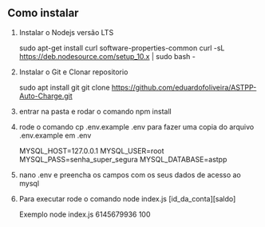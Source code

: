 ## Como instalar

1. Instalar o Nodejs versão LTS

   sudo apt-get install curl software-properties-common
   curl -sL https://deb.nodesource.com/setup_10.x | sudo bash -

2. Instalar o Git e Clonar repositorio

   sudo apt install git
   git clone https://github.com/eduardofoliveira/ASTPP-Auto-Charge.git

3. entrar na pasta e rodar o comando npm install
4. rode o comando cp .env.example .env para fazer uma copia do arquivo .env.example em .env

   MYSQL_HOST=127.0.0.1
   MYSQL_USER=root
   MYSQL_PASS=senha_super_segura
   MYSQL_DATABASE=astpp

5. nano .env e preencha os campos com os seus dados de acesso ao mysql
6. Para executar rode o comando node index.js [id_da_conta][saldo]

   Exemplo node index.js 6145679936 100
